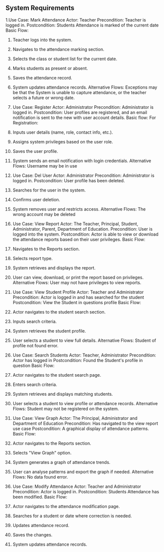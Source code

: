 ## System Requirements

1.Use Case: Mark Attendance 
Actor:  Teacher
Precondition:  Teacher is logged in. 
Postcondition:  Students Attendance is marked of the current date 
Basic Flow: 
1.	Teacher logs into the system.
2.	Navigates to the attendance marking section.
3.	Selects the class or student list for the current date.
4.	Marks students as present or absent.
5.	Saves the attendance record.
6.	System updates attendance records.
Alternative Flows:	Exceptions may be that the System is unable to capture attendance, or the teacher selects a future or wrong date.



2. Use Case: Register
Actor: Administrator
Precondition: Administrator is logged in. 
Postcondition: User profiles are registered, and an email notification is sent to the new with user account details.
Basic flow:
For Registration:
1.	Inputs user details (name, role, contact info, etc.).
2.	Assigns system privileges based on the user role.
3.	Saves the user profile.
4.	System sends an email notification with login credentials.
Alternative Flows:  Username may be in use
3. Use Case: Del User 
Actor: Administrator
Precondition: Administrator is logged in. 
Postcondition: User profile has been deleted. 
1.	Searches for the user in the system.
2.	Confirms user deletion.
3.	System removes user and restricts access.
Alternative Flows:  The wrong account may be deleted




4. Use Case: View Report 
Actor: The Teacher, Principal, Student, Administrator, Parent, Department of Education. 
Precondition: User is logged into the system. 
Postcondition: Actor is able to view or download the attendance reports based on their user privileges. 
Basic Flow:
1.	Navigates to the Reports section.
2.	Selects report type.
3.	System retrieves and displays the report.
4.	User can view, download, or print the report based on privileges.
Alternative Flows:  User may not have privileges to view reports.


5. Use Case: View Student Profile 
Actor: Teacher and Administrator 
Precondition: Actor is logged in and has searched for the student
Postcondition: View the Student in questions profile 
Basic Flow:
1.	Actor navigates to the student search section.
2.	Inputs search criteria.
3.	System retrieves the student profile.
4.	User selects a student to view full details.
Alternative Flows:  Student of profile not found error.


6. Use Case: Search Students 
Actor: Teacher, Administrator 
Precondition: Actor has logged in
Postcondition: Found the Student's profile in question 
Basic Flow:
1.	Actor navigates to the student search page.
2.	Enters search criteria.
3.	System retrieves and displays matching students.
4.	User selects a student to view profile or attendance records.
Alternative Flows:  Student may not be registered on the system.

7. Use Case: View Graph 
Actor: The Principal, Administrator and Department of Education 
Precondition: Has navigated to the view report use case
Postcondition: A graphical display of attendance patterns. 
Basic Flow:
1.	Actor navigates to the Reports section.
2.	Selects "View Graph" option.
3.	System generates a graph of attendance trends.
4.	User can analyse patterns and export the graph if needed.
Alternative Flows:  No data found error.


8. Use Case: Modify Attendance 
Actor: Teacher and Administrator
Precondition: Actor is logged in. 
Postcondition: Students Attendance has been modified.
Basic Flow:
1.	Actor navigates to the attendance modification page.
2.	Searches for a student or date where correction is needed.
3.	Updates attendance record.
4.	Saves the changes.
5.	System updates attendance records.

